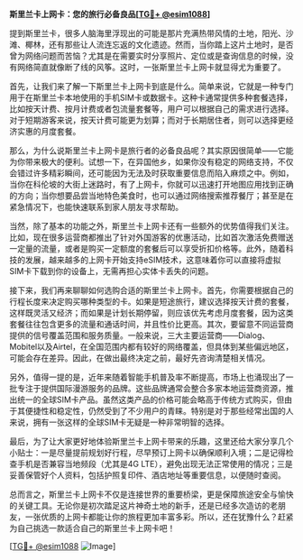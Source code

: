 **斯里兰卡上网卡：您的旅行必备良品[[TG💪+ @esim1088](https://t.me/s/esim1088)]**

提到斯里兰卡，很多人脑海里浮现出的可能是那片充满热带风情的土地，阳光、沙滩、椰林，还有那些让人流连忘返的文化遗迹。然而，当你踏上这片土地时，是否曾为网络问题而苦恼？尤其是在需要实时分享照片、定位或是查询信息的时候，没有网络简直就像断了线的风筝。这时，一张斯里兰卡上网卡就显得尤为重要了。

首先，让我们来了解一下斯里兰卡上网卡到底是什么。简单来说，它就是一种专门用于在斯里兰卡本地使用的手机SIM卡或数据卡。这种卡通常提供多种套餐选择，比如按天计费、按月计费或者包流量套餐等，用户可以根据自己的需求进行选择。对于短期游客来说，按天计费可能更为划算；而对于长期居住者，则可以选择更经济实惠的月度套餐。

那么，为什么说斯里兰卡上网卡是旅行者的必备良品呢？其实原因很简单——它能为你带来极大的便利。试想一下，在异国他乡，如果你没有稳定的网络支持，不仅会错过许多精彩瞬间，还可能因为无法及时获取重要信息而陷入麻烦之中。例如，当你在科伦坡的大街上迷路时，有了上网卡，你就可以迅速打开地图应用找到正确的方向；当你想要品尝当地特色美食时，也可以通过网络搜索推荐餐厅；甚至是在紧急情况下，也能快速联系到家人朋友寻求帮助。

当然，除了基本的功能之外，斯里兰卡上网卡还有一些额外的优势值得我们关注。比如，现在很多运营商都推出了针对外国游客的优惠活动，比如首次激活免费赠送一定量的流量，或者是购买一定额度的套餐后可以享受折扣价格等。此外，随着科技的发展，越来越多的上网卡开始支持eSIM技术，这意味着你可以直接将虚拟SIM卡下载到你的设备上，无需再担心实体卡丢失的问题。

接下来，我们再来聊聊如何选购合适的斯里兰卡上网卡。首先，你需要根据自己的行程长度来决定购买哪种类型的卡。如果是短途旅行，建议选择按天计费的套餐，这样既灵活又经济；而如果是计划长期停留，则应该优先考虑月度套餐，因为这类套餐往往包含更多的流量和通话时间，并且性价比更高。其次，要留意不同运营商提供的信号覆盖范围和服务质量。一般来说，三大主要运营商——Dialog、Mobitel以及Airtel，在全国范围内都有较好的网络覆盖，但具体到某些偏远地区，可能会存在差异。因此，在做出最终决定之前，最好先咨询清楚相关情况。

另外，值得一提的是，近年来随着智能手机普及率不断提高，市场上也涌现出了一批专注于提供国际漫游服务的品牌。这些品牌通常会整合多家本地运营商资源，推出统一的全球SIM卡产品。虽然这类产品的价格可能会略高于传统方式购买，但由于其便捷性和稳定性，仍然受到了不少用户的青睐。特别是对于那些经常出国的人来说，拥有一张这样的全球SIM卡无疑是一种非常明智的选择。

最后，为了让大家更好地体验斯里兰卡上网卡带来的乐趣，这里还给大家分享几个小贴士：一是尽量提前规划好行程，尽早预订上网卡以确保顺利入境；二是记得检查手机是否兼容当地频段（尤其是4G LTE），避免出现无法正常使用的情况；三是妥善保管好个人资料，包括护照复印件、酒店地址等重要信息，以便随时查阅。

总而言之，斯里兰卡上网卡不仅是连接世界的重要桥梁，更是保障旅途安全与愉快的关键工具。无论你是初次踏足这片神奇土地的新手，还是已经多次造访的老朋友，一张优质的上网卡都能让你的旅程更加丰富多彩。所以，还在犹豫什么？赶紧为自己挑选一款适合自己的斯里兰卡上网卡吧！

[[TG💪+ @esim1088](https://t.me/s/esim1088) ![Image](https://i.postimg.cc/4NQfJmqS/Snipaste-2025-05-13-00-14-12.png)]